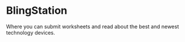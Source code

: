# BlingStation
Where you can submit worksheets and read about the best and newest technology devices.

